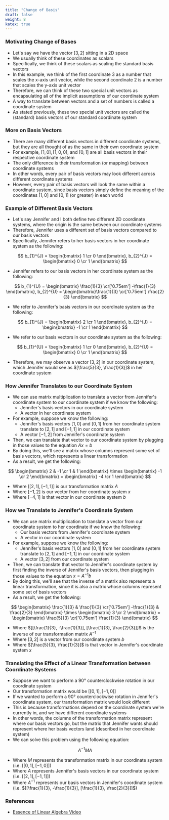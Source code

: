 ```yaml
---
title: "Change of Basis"
draft: false
weight: 8
katex: true
---
```


### Motivating Change of Bases
- Let's say we have the vector $[3,2]$ sitting in a 2D space
- We usually think of these coordinates as scalars
- Specifically, we think of these scalars as scaling the standard basis vectors
- In this example, we think of the first coordinate $3$ as a number that scales the x-axis unit vector, while the second coordinate $2$ is a number that scales the y-axis unit vector
- Therefore, we can think of these two special unit vectors as encapsulating all of the implicit assumptions of our coordinate system
- A way to translate between vectors and a set of numbers is called a coordinate system
- As stated previously, these two special unit vectors are called the (standard) basis vectors of our standard coordinate system

### More on Basis Vectors
- There are many different basis vectors in different coordinate systems, but they are all thought of as the same in their own coordinate system
- For example, $[1, 0], [1, 0, 0],$ and $[0, 1]$ are all basis vectors in their respective coordinate system
- The only difference is their transformation (or mapping) between coordinate systems
- In other words, every pair of basis vectors may look different across different coordinate systems
- However, every pair of basis vectors will look the same within a coordinate system, since basis vectors simply define the meaning of the coordinates $[1,0]$ and $[0,1]$ (or greater) in each world

### Example of Different Basis Vectors
- Let's say Jennifer and I both define two different 2D coordinate systems, where the origin is the same between our coordinate systems
- Therefore, Jennifer uses a different set of basis vectors compared to our basis vectors
- Specifically, Jennifer refers to her basis vectors in her coordinate system as the following:

$$ b_{1}^{J} = \begin{bmatrix} 1 \cr 0 \end{bmatrix}, b_{2}^{J} = \begin{bmatrix} 0 \cr 1 \end{bmatrix} $$ 
- Jennifer refers to our basis vectors in her coordinate system as the following:

$$ b_{1}^{U} = \begin{bmatrix} \frac{1}{3} \cr['0.75em'] -\frac{1}{3} \end{bmatrix}, b_{2}^{U} = \begin{bmatrix}\frac{1}{3} \cr['0.75em'] \frac{2}{3} \end{bmatrix} $$

- We refer to Jennifer's basis vectors in our coordinate system as the following:

$$ b_{1}^{J} = \begin{bmatrix} 2 \cr 1 \end{bmatrix}, b_{2}^{J} = \begin{bmatrix} -1 \cr 1 \end{bmatrix} $$

- We refer to our basis vectors in our coordinate system as the following:

$$ b_{1}^{U} = \begin{bmatrix} 1 \cr 0 \end{bmatrix}, b_{2}^{U} = \begin{bmatrix} 0 \cr 1 \end{bmatrix} $$


- Therefore, we may observe a vector $[3, 2]$ in our coordinate system, which Jennifer would see as $[\frac{5}{3}, \frac{1}{3}]$ in her coordinate system

### How Jennifer Translates to our Coordinate System
- We can use matrix multiplication to translate a vector from Jennifer's coordinate system to our coordinate system if we know the following:
	- Jennifer's basis vectors in our coordinate system
	- A vector in her coordinate system
- For example, suppose we know the following:
	- Jennifer's basis vectors $[1, 0]$ and $[0, 1]$ from her coordinate system translate to $[2, 1]$ and $[-1, 1]$ in our coordinate system
	- A vector $[-1, 2]$ from Jennifer's coordinate system
- Then, we can translate that vector to our coordinate system by plugging in those values to the equation $Ax = b$
- By doing this, we'll see a matrix whose columns represent some set of basis vectors, which represents a linear transformation
- As a result, we get the following:

$$ \begin{bmatrix} 2 & -1 \cr 1 & 1 \end{bmatrix} \times \begin{bmatrix} -1 \cr 2 \end{bmatrix} = \begin{bmatrix} -4 \cr 1 \end{bmatrix} $$

- Where $[[2,1],[-1,1]]$ is our transformation matrix $A$
- Where $[-1, 2]$ is our vector from her coordinate system $x$
- Where $[-4, 1]$ is that vector in our coordinate system $b$

### How we Translate to Jennifer's Coordinate System
- We can use matrix multiplication to translate a vector from our coordinate system to her coordinate if we know the following:
	- Our basis vectors from Jennifer's coordinate system
	- A vector in our coordinate system
- For example, suppose we know the following:
	- Jennifer's basis vectors $[1, 0]$ and $[0, 1]$ from her coordinate system translate to $[2, 1]$ and $[-1, 1]$ in our coordinate system
	- A vector $[3, 2]$ from our coordinate system
- Then, we can translate that vector to Jennifer's coordinate system by first finding the inverse of Jennifer's basis vectors, then plugging in those values to the equation $x = A^{-1}b$
- By doing this, we'll see that the inverse of a matrix also represents a linear transformation, since it is also a matrix whose columns represent some set of basis vectors
- As a result, we get the following:

$$ \begin{bmatrix} \frac{1}{3} & \frac{1}{3} \cr['0.75em'] -\frac{1}{3} & \frac{2}{3} \end{bmatrix} \times \begin{bmatrix} 3 \cr 2 \end{bmatrix} = \begin{bmatrix} \frac{5}{3} \cr['0.75em'] \frac{1}{3} \end{bmatrix} $$

- Where $[[\frac{1}{3}, -\frac{1}{3}], [\frac{1}{3}, \frac{2}{3}]]$ is the inverse of our transformation matrix $A^{-1}$
- Where $[3, 2]$ is a vector from our coordinate system $b$
- Where $[\frac{5}{3}, \frac{1}{3}]$ is that vector in Jennifer's coordinate system $x$

### Translating the Effect of a Linear Transformation between Coordinate Systems
- Suppose we want to perform a $90°$ counterclockwise rotation in our coordinate system
- Our transformation matrix would be $[[0, 1], [-1, 0]]$
- If we wanted to perform a $90°$ counterclockwise rotation in Jennifer's coordinate system, our transformation matrix would look different
- This is because transformations depend on the coordinate system we're currently in, and we have different coordinate systems
- In other words, the columns of the transformation matrix represent where our basis vectors go, but the matrix that Jennifer wants should represent where her basis vectors land (described in her coordinate system)
- We can solve this problem using the following equation:

$$ A^{-1}MA $$
- Where $M$ represents the transformation matrix in our coordinate system (i.e. $[[0, 1], [-1, 0]]$)
- Where $A$ represents Jennifer's basis vectors in our coordinate system (i.e. $[[2, 1], [-1, 1]]$)
- Where $A^{-1}$ represents our basis vectors in Jennifer's coordinate system (i.e. $[[\frac{1}{3}, -\frac{1}{3}], [\frac{1}{3}, \frac{2}{3}]]$)

### References
- [Essence of Linear Algebra Video](https://www.youtube.com/watch?v=P2LTAUO1TdA&list=PLZHQObOWTQDPD3MizzM2xVFitgF8hE_ab&index=13)
